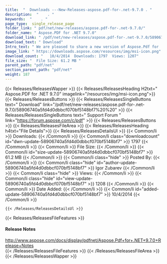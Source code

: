 ```yaml
---
title:  "  Downloads ---New-Releases-aspose.pdf-for-.net-9.7.0 . " 
description:  "    . " 
keywords:  "    . " 
page_type:  single_release_page
folder_link: " pdf/net/new-releases/aspose.pdf-for-.net-9.7.0/"
folder_name: " Aspose.PDF for .NET 9.7.0"
download_link: " /pdf/net/new-releases/aspose.pdf-for-.net-9.7.0/58906740a5fd4d0dbbcf070bf5148bf7"
download_text: " Download"
Intro_text: " We are pleased to share a new version of Aspose.Pdf for .NET with following impr..."
image_link: " https://downloads.aspose.com/resources/img/msi-icon.png"
download_count: "   10/4/2014  Downloads: 1797  Views: 1207"
file_size: "  File Size: 61.2 MB "
parent_path: "pdf/net"
section_parent_path: "pdf/net"
weight: 187 
---
```


{{< Releases/ReleasesWapper >}}
  {{< Releases/ReleasesHeading H2txt=" Aspose.PDF for .NET 9.7.0" imagelink="/resources/img/msi-icon.png">}}
  {{< Releases/ReleasesButtons >}}
    {{< Releases/ReleasesSingleButtons text=" Download" link="/pdf/net/new-releases/aspose.pdf-for-.net-9.7.0/58906740a5fd4d0dbbcf070bf5148bf7%20%20" >}}
    {{< Releases/ReleasesSingleButtons text=" Support Forum " link="https://forum.aspose.com/c/pdf" >}}
  {{< Releases/ReleasesButtons >}}
  {{< Releases/ReleasesFileArea >}}
    {{< Releases/ReleasesHeading h4txt="File Details">}}
    {{< Releases/ReleasesDetailsUl >}}
            {{< Common/li  >}} Downloads: {{< /Common/li >}} 
      {{< Common/li class="downloadcount" id="dwn-update-58906740a5fd4d0dbbcf070bf5148bf7" >}} 1797 {{< /Common/li >}} 
      {{< Common/li  >}} File Size: {{< /Common/li >}} 
      {{< Common/li id="size-update-58906740a5fd4d0dbbcf070bf5148bf7" >}} 61.2 MB {{< /Common/li >}} 
      {{< Common/li  class="hide" >}} Posted By: {{< /Common/li >}} 
      {{< Common/li class="hide" id="author-update-58906740a5fd4d0dbbcf070bf5148bf7" >}} Igor Zubarev {{< /Common/li >}} 
      {{< Common/li class="hide"  >}} Views: {{< /Common/li >}} 
      {{< Common/li class="hide" id="view-update-58906740a5fd4d0dbbcf070bf5148bf7" >}} 1208 {{< /Common/li >}} 
      {{< Common/li  >}} Date Added: {{< /Common/li >}} 
      {{< Common/li id="added-update-58906740a5fd4d0dbbcf070bf5148bf7" >}} 10/4/2014 {{< /Common/li >}} 

    {{< /Releases/ReleasesDetailsUl >}}

  {{< Releases/ReleasesFileFeatures >}}
      <h4>Release Notes</h4><div><a href="http://www.aspose.com/docs/display/pdfnet/Aspose.Pdf+for+.NET+9.7.0+Release+Notes">http://www.aspose.com/docs/display/pdfnet/Aspose.Pdf+for+.NET+9.7.0+Release+Notes</a></div>
  {{< /Releases/ReleasesFileFeatures >}}
 {{< /Releases/ReleasesFileArea >}}
{{< /Releases/ReleasesWapper >}}


